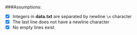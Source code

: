 ###Assumptions:
- [X] Integers in **data.txt** are separated by newline ```\n``` character
- [X] The last line does not have a newline character 
- [X] No empty lines exist